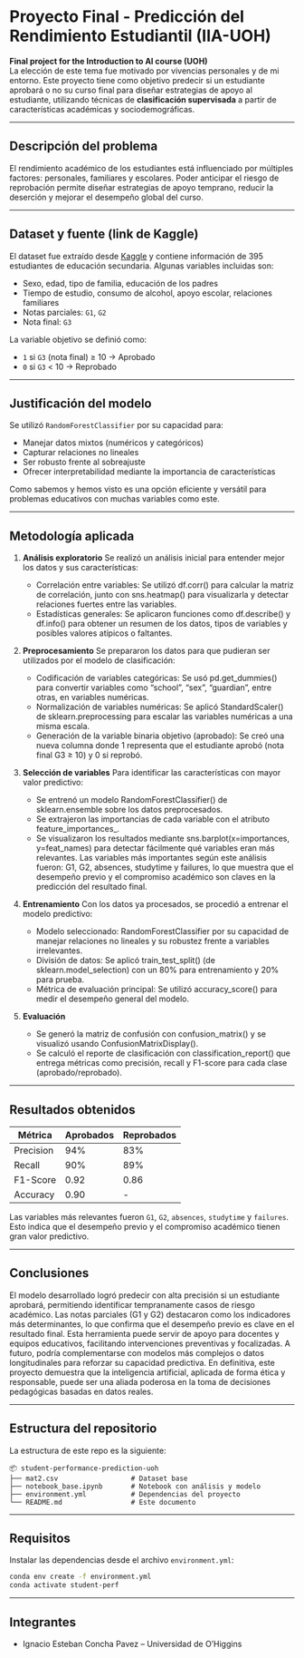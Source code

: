 # Proyecto Final - Predicción del Rendimiento Estudiantil (IIA-UOH)

**Final project for the Introduction to AI course (UOH)**  
La elección de este tema fue motivado por vivencias personales y de mi entorno. Este proyecto tiene como objetivo predecir si un estudiante aprobará o no su curso final para diseñar estrategias de apoyo al estudiante, utilizando técnicas de **clasificación supervisada** a partir de características académicas y sociodemográficas.

---

## Descripción del problema 

El rendimiento académico de los estudiantes está influenciado por múltiples factores: personales, familiares y escolares. Poder anticipar el riesgo de reprobación permite diseñar estrategias de apoyo temprano, reducir la deserción y mejorar el desempeño global del curso.

---

## Dataset y fuente (link de Kaggle)

El dataset fue extraído desde [Kaggle](https://www.kaggle.com/datasets/henryshan/student-performance-prediction) y contiene información de 395 estudiantes de educación secundaria. Algunas variables incluidas son:

- Sexo, edad, tipo de familia, educación de los padres
- Tiempo de estudio, consumo de alcohol, apoyo escolar, relaciones familiares
- Notas parciales: `G1`, `G2`
- Nota final: `G3`

La variable objetivo se definió como:

- `1` si `G3` (nota final) ≥ 10 → Aprobado  
- `0` si `G3` < 10 → Reprobado

---

## Justificación del modelo

Se utilizó `RandomForestClassifier` por su capacidad para:

- Manejar datos mixtos (numéricos y categóricos)
- Capturar relaciones no lineales
- Ser robusto frente al sobreajuste
- Ofrecer interpretabilidad mediante la importancia de características

Como sabemos y hemos visto es una opción eficiente y versátil para problemas educativos con muchas variables como este.

---

## Metodología aplicada

1. **Análisis exploratorio**
Se realizó un análisis inicial para entender mejor los datos y sus características:
   - Correlación entre variables: Se utilizó df.corr() para calcular la matriz de correlación, junto con sns.heatmap() para visualizarla y detectar relaciones fuertes entre las variables.
   - Estadísticas generales: Se aplicaron funciones como df.describe() y df.info() para obtener un resumen de los datos, tipos de variables y posibles valores atípicos o faltantes.

2. **Preprocesamiento**
Se prepararon los datos para que pudieran ser utilizados por el modelo de clasificación:
   - Codificación de variables categóricas: Se usó pd.get_dummies() para convertir variables como “school”, “sex”, “guardian”, entre otras, en variables numéricas.
   - Normalización de variables numéricas: Se aplicó StandardScaler() de sklearn.preprocessing para escalar las variables numéricas a una misma escala.
   - Generación de la variable binaria objetivo (aprobado): Se creó una nueva columna donde 1 representa que el estudiante aprobó (nota final G3 ≥ 10) y 0 si reprobó.

3. **Selección de variables**
Para identificar las características con mayor valor predictivo:
   - Se entrenó un modelo RandomForestClassifier() de sklearn.ensemble sobre los datos preprocesados.
   - Se extrajeron las importancias de cada variable con el atributo feature_importances_.
   - Se visualizaron los resultados mediante sns.barplot(x=importances, y=feat_names) para detectar fácilmente qué variables eran más relevantes.
Las variables más importantes según este análisis fueron: G1, G2, absences, studytime y failures, lo que muestra que el desempeño previo y el compromiso académico son claves en la predicción del resultado final.

4. **Entrenamiento**
Con los datos ya procesados, se procedió a entrenar el modelo predictivo:
   - Modelo seleccionado: RandomForestClassifier por su capacidad de manejar relaciones no lineales y su robustez frente a variables irrelevantes.
   - División de datos: Se aplicó train_test_split() (de sklearn.model_selection) con un 80% para entrenamiento y 20% para prueba.
   - Métrica de evaluación principal: Se utilizó accuracy_score() para medir el desempeño general del modelo.

5. **Evaluación**
   - Se generó la matriz de confusión con confusion_matrix() y se visualizó usando ConfusionMatrixDisplay().
   - Se calculó el reporte de clasificación con classification_report() que entrega métricas como precisión, recall y F1-score para cada clase (aprobado/reprobado).

---

## Resultados obtenidos

| Métrica     | Aprobados | Reprobados |
|-------------|-----------|------------|
| Precision   | 94%       | 83%        |
| Recall      | 90%       | 89%        |
| F1-Score    | 0.92      | 0.86       |
| Accuracy    | 0.90      | -          |


Las variables más relevantes fueron `G1`, `G2`, `absences`, `studytime` y `failures`.  
Esto indica que el desempeño previo y el compromiso académico tienen gran valor predictivo.

---

## Conclusiones

El modelo desarrollado logró predecir con alta precisión si un estudiante aprobará, permitiendo identificar tempranamente casos de riesgo académico. Las notas parciales (G1 y G2) destacaron como los indicadores más determinantes, lo que confirma que el desempeño previo es clave en el resultado final. Esta herramienta puede servir de apoyo para docentes y equipos educativos, facilitando intervenciones preventivas y focalizadas. A futuro, podría complementarse con modelos más complejos o datos longitudinales para reforzar su capacidad predictiva. En definitiva, este proyecto demuestra que la inteligencia artificial, aplicada de forma ética y responsable, puede ser una aliada poderosa en la toma de decisiones pedagógicas basadas en datos reales.

---

## Estructura del repositorio

La estructura de este repo es la siguiente:
```
📦 student-performance-prediction-uoh
├── mat2.csv                  # Dataset base
├── notebook_base.ipynb       # Notebook con análisis y modelo
├── environment.yml           # Dependencias del proyecto
└── README.md                 # Este documento
```

---

## Requisitos

Instalar las dependencias desde el archivo `environment.yml`:

```bash
conda env create -f environment.yml
conda activate student-perf
```

---

## Integrantes

- Ignacio Esteban Concha Pavez – Universidad de O’Higgins
